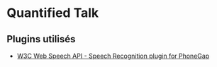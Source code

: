 # Quantified Talk

## Plugins utilisés

- [W3C Web Speech API - Speech Recognition plugin for PhoneGap](https://github.com/macdonst/SpeechRecognitionPlugin)

